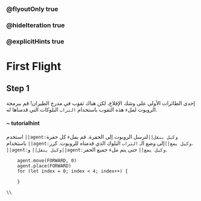 ### @flyoutOnly true
### @hideIteration true
### @explicitHints true

# First Flight

## Step 1
إحدى الطائرات الأولى على وشك الإقلاع، لكن هناك ثقوب في مدرج الطيران! قم ببرمجة الروبوت لملء هذه الثقوب باستخدام `التراب` البلوكات التي قدمناها له.

#### ~ tutorialhint  
استخدم ``||agent:وكيل ينقل||``لترسل الروبوت إلى الحفرة. قم بملء كل حفرة باستخدام ``||agent:وكيل يضع||``إلى وضع الـ `التراب` البلوك الذي قدمناه للروبوت. كرر. ``||agent:وكيل ينقل||`` و``||agent:وكيل يضع||`` حتى يتم ملء جميع الحفر.

```ghost
    agent.move(FORWARD, 0)
    agent.place(FORWARD)
    for (let index = 0; index < 4; index++) {
    	
    }
```
```template
\\
```
 
